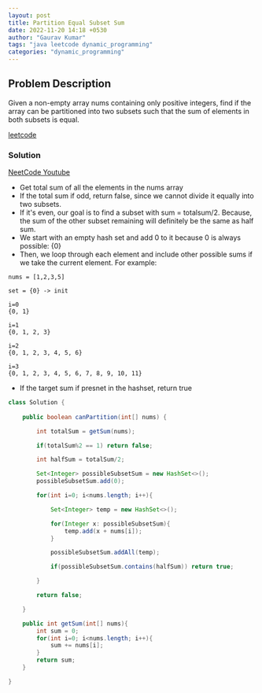 ```yaml
---
layout: post
title: Partition Equal Subset Sum
date: 2022-11-20 14:18 +0530
author: "Gaurav Kumar"
tags: "java leetcode dynamic_programming"
categories: "dynamic_programming"
---
```


## Problem Description

Given a non-empty array nums containing only positive integers, find if the array can be partitioned into two subsets such that the sum of elements in both subsets is equal.

[leetcode](https://leetcode.com/problems/partition-equal-subset-sum/description/)  

### Solution

[NeetCode Youtube](https://www.youtube.com/watch?v=IsvocB5BJhw)

- Get total sum of all the elements in the nums array
- If the total sum if odd, return false, since we cannot divide it equally into two subsets.
- If it's even, our goal is to find a subset with sum = totalsum/2. Because, the sum of the other subset remaining will definitely be the same as half sum.
- We start with an empty hash set and add 0 to it because 0 is always possible: {0}
- Then, we loop through each element and include other possible sums if we take the current element. For example:  

```text
nums = [1,2,3,5]

set = {0} -> init

i=0
{0, 1}

i=1
{0, 1, 2, 3}

i=2
{0, 1, 2, 3, 4, 5, 6}

i=3
{0, 1, 2, 3, 4, 5, 6, 7, 8, 9, 10, 11}
```

- If the target sum if presnet in the hashset, return true

```java
class Solution {
    
    public boolean canPartition(int[] nums) {

        int totalSum = getSum(nums);

        if(totalSum%2 == 1) return false;

        int halfSum = totalSum/2;

        Set<Integer> possibleSubsetSum = new HashSet<>();
        possibleSubsetSum.add(0);

        for(int i=0; i<nums.length; i++){

            Set<Integer> temp = new HashSet<>();

            for(Integer x: possibleSubsetSum){
                temp.add(x + nums[i]);
            }

            possibleSubsetSum.addAll(temp);

            if(possibleSubsetSum.contains(halfSum)) return true;

        }

        return false;

    }

    public int getSum(int[] nums){
        int sum = 0;
        for(int i=0; i<nums.length; i++){
            sum += nums[i];
        }
        return sum;
    }

}
```
